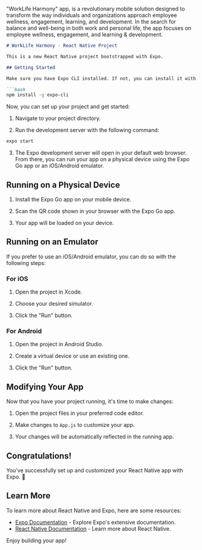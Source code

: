 "WorkLife Harmony" app, is a revolutionary mobile solution designed to transform the way individuals and organizations approach employee wellness, engagement, learning, and development. In the search for balance and well-being in both work and personal life, the app focuses on employee wellness, engagement, and learning &amp; development.

```markdown
# WorkLife Harmony - React Native Project

This is a new React Native project bootstrapped with Expo.

## Getting Started

Make sure you have Expo CLI installed. If not, you can install it with the following command:

```bash
npm install -g expo-cli
```

Now, you can set up your project and get started:

1. Navigate to your project directory.

2. Run the development server with the following command:

```bash
expo start
```

3. The Expo development server will open in your default web browser. From there, you can run your app on a physical device using the Expo Go app or an iOS/Android emulator.

## Running on a Physical Device

1. Install the Expo Go app on your mobile device.

2. Scan the QR code shown in your browser with the Expo Go app.

3. Your app will be loaded on your device.

## Running on an Emulator

If you prefer to use an iOS/Android emulator, you can do so with the following steps:

### For iOS

1. Open the project in Xcode.

2. Choose your desired simulator.

3. Click the "Run" button.

### For Android

1. Open the project in Android Studio.

2. Create a virtual device or use an existing one.

3. Click the "Run" button.

## Modifying Your App

Now that you have your project running, it's time to make changes:

1. Open the project files in your preferred code editor.

2. Make changes to `App.js` to customize your app.

3. Your changes will be automatically reflected in the running app.

## Congratulations!

You've successfully set up and customized your React Native app with Expo. :tada:

## Learn More

To learn more about React Native and Expo, here are some resources:

- [Expo Documentation](https://docs.expo.dev/) - Explore Expo's extensive documentation.
- [React Native Documentation](https://reactnative.dev/docs/getting-started) - Learn more about React Native.

Enjoy building your app!
